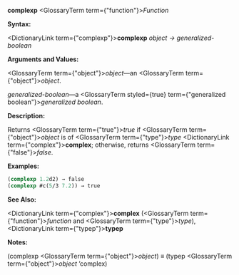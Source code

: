 **complexp** <GlossaryTerm  term={"function"}><i>Function</i></GlossaryTerm> 



**Syntax:** 



<DictionaryLink  term={"complexp"}><b>complexp</b></DictionaryLink> *object → generalized-boolean* 



**Arguments and Values:** 



<GlossaryTerm  term={"object"}><i>object</i></GlossaryTerm>—an <GlossaryTerm  term={"object"}><i>object</i></GlossaryTerm>. 



*generalized-boolean*—a <GlossaryTerm styled={true} term={"generalized boolean"}><i>generalized boolean</i></GlossaryTerm>. 



**Description:** 



Returns <GlossaryTerm  term={"true"}><i>true</i></GlossaryTerm> if <GlossaryTerm  term={"object"}><i>object</i></GlossaryTerm> is of <GlossaryTerm  term={"type"}><i>type</i></GlossaryTerm> <DictionaryLink  term={"complex"}><b>complex</b></DictionaryLink>; otherwise, returns <GlossaryTerm  term={"false"}><i>false</i></GlossaryTerm>. 



**Examples:**
```lisp
(complexp 1.2d2) → false 
(complexp #c(5/3 7.2)) → true 
```
**See Also:** 



<DictionaryLink  term={"complex"}><b>complex</b></DictionaryLink> (<GlossaryTerm  term={"function"}><i>function</i></GlossaryTerm> and <GlossaryTerm  term={"type"}><i>type</i></GlossaryTerm>), <DictionaryLink  term={"typep"}><b>typep</b></DictionaryLink> 



**Notes:** 



(complexp <GlossaryTerm  term={"object"}><i>object</i></GlossaryTerm>) *≡* (typep <GlossaryTerm  term={"object"}><i>object</i></GlossaryTerm> ’complex) 



